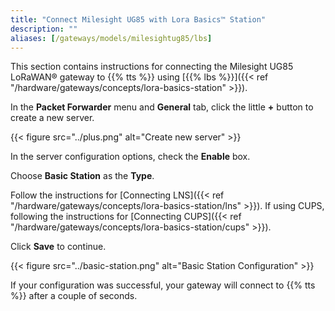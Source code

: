 ```yaml
---
title: "Connect Milesight UG85 with Lora Basics™ Station"
description: ""
aliases: [/gateways/models/milesightug85/lbs]
---
```


This section contains instructions for connecting the Milesight UG85 LoRaWAN® gateway to {{% tts %}} using [{{% lbs %}}]({{< ref "/hardware/gateways/concepts/lora-basics-station" >}}).

<!--more-->

In the **Packet Forwarder** menu and **General** tab, click the little **+** button to create a new server.

{{< figure src="../plus.png" alt="Create new server" >}}

In the server configuration options, check the **Enable** box.

Choose **Basic Station** as the **Type**.

Follow the instructions for [Connecting LNS]({{< ref "/hardware/gateways/concepts/lora-basics-station/lns" >}}). If using CUPS, following the instructions for [Connecting CUPS]({{< ref "/hardware/gateways/concepts/lora-basics-station/cups" >}}).

Click **Save** to continue.

{{< figure src="../basic-station.png" alt="Basic Station Configuration" >}}

If your configuration was successful, your gateway will connect to {{% tts %}} after a couple of seconds.
